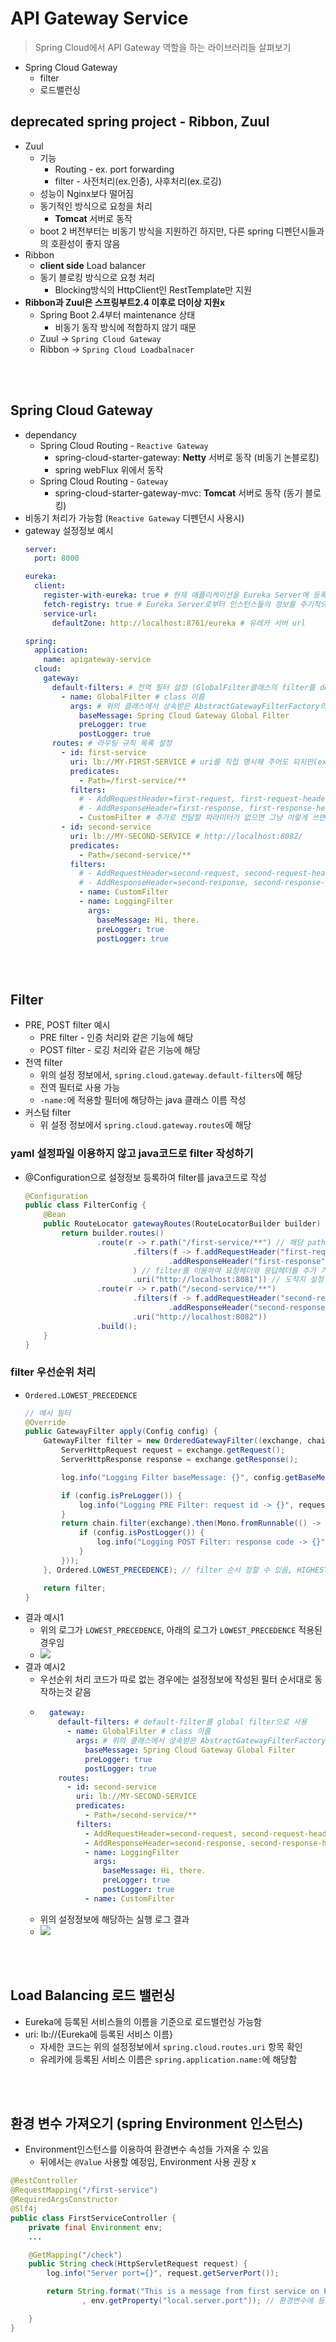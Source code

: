 # API Gateway Service
> Spring Cloud에서 API Gateway 역할을 하는 라이브러리들 살펴보기
* Spring Cloud Gateway
  * filter
  * 로드밸런싱

## deprecated spring project - Ribbon, Zuul
* Zuul
  * 기능
    * Routing - ex. port forwarding
    * filter - 사전처리(ex.인증), 사후처리(ex.로깅)
  * 성능이 Nginx보다 떨어짐
  * 동기적인 방식으로 요청을 처리
    * **Tomcat** 서버로 동작
  * boot 2 버전부터는 비동기 방식을 지원하긴 하지만, 다른 spring 디펜던시들과의 호환성이 좋지 않음
* Ribbon
  * **client side** Load balancer
  * 동기 블로킹 방식으로 요청 처리
    * Blocking방식의 HttpClient인 RestTemplate만 지원
* **Ribbon과 Zuul은 스프링부트2.4 이후로 더이상 지원x**
  * Spring Boot 2.4부터 maintenance 상태
    * 비동기 동작 방식에 적합하지 않기 때문
  * Zuul -> `Spring Cloud Gateway`
  * Ribbon -> `Spring Cloud Loadbalnacer`

<br><br>

## Spring Cloud Gateway
* dependancy
  * Spring Cloud Routing - `Reactive Gateway`
    * spring-cloud-starter-gateway: **Netty** 서버로 동작 (비동기 논블로킹)
    * spring webFlux 위에서 동작
  * Spring Cloud Routing - `Gateway`
    * spring-cloud-starter-gateway-mvc: **Tomcat** 서버로 동작 (동기 블로킹)
* 비동기 처리가 가능함 (`Reactive Gateway` 디펜던시 사용시)
* gateway 설정정보 예시
  ```yml
  server:
    port: 8000

  eureka:
    client:
      register-with-eureka: true # 현재 애플리케이션을 Eureka Server에 등록하지에 대한 여부
      fetch-registry: true # Eureka Server로부터 인스턴스들의 정보를 주기적으로 가져올 것인지에 대한 여부
      service-url:
        defaultZone: http://localhost:8761/eureka # 유레카 서버 url

  spring:
    application:
      name: apigateway-service
    cloud:
      gateway:
        default-filters: # 전역 필터 설정 (GlobalFilter클래스의 filter를 default로 사용)
          - name: GlobalFilter # class 이름
            args: # 위의 클래스에서 상속받은 AbstractGatewayFilterFactory의 제네릭에 표시된 클래스의 파라미터들
              baseMessage: Spring Cloud Gateway Global Filter
              preLogger: true
              postLogger: true
        routes: # 라우팅 규칙 목록 설정
          - id: first-service
            uri: lb://MY-FIRST-SERVICE # uri를 직접 명시해 주어도 되지만(ex. http://localhost:8081/) 유레카에 등록된 서비스 이름으로 등록해도 로드밸런싱이 가능하다
            predicates:
              - Path=/first-service/**
            filters:
              # - AddRequestHeader=first-request, first-request-header-by-yaml
              # - AddResponseHeader=first-response, first-response-header-from-yaml
              - CustomFilter # 추가로 전달할 파라미터가 없으면 그냥 이렇게 쓰면되지만, 있다면 name으로 지정해 주어야 함(second-service의 filter 참고)
          - id: second-service
            uri: lb://MY-SECOND-SERVICE # http://localhost:8082/
            predicates:
              - Path=/second-service/**
            filters:
              # - AddRequestHeader=second-request, second-request-header-by-yaml
              # - AddResponseHeader=second-response, second-response-header-from-yaml
              - name: CustomFilter
              - name: LoggingFilter
                args:
                  baseMessage: Hi, there.
                  preLogger: true
                  postLogger: true
  ```

<br> <br>

## Filter
* PRE, POST filter 예시
  * PRE filter - 인증 처리와 같은 기능에 해당
  * POST filter - 로깅 처리와 같은 기능에 해당
* 전역 filter
  * 위의 설정 정보에서, `spring.cloud.gateway.default-filters`에 해당
  * 전역 필터로 사용 가능
  * `-name:`에 적용할 필터에 해당하는 java 클래스 이름 작성
* 커스텀 filter
  * 위 설정 정보에서 `spring.cloud.gateway.routes`에 해당

### yaml 설정파일 이용하지 않고 java코드로 filter 작성하기
* @Configuration으로 설정정보 등록하여 filter를 java코드로 작성
  ```java
  @Configuration
  public class FilterConfig {
      @Bean
      public RouteLocator gatewayRoutes(RouteLocatorBuilder builder) {
          return builder.routes()
                  .route(r -> r.path("/first-service/**") // 해당 path로 요청이 들어오면,
                          .filters(f -> f.addRequestHeader("first-request", "first-request-header-by-java") // 요청헤더 추가하여 요청 라우팅
                                  .addResponseHeader("first-response", "first-response-header-from-java") // 응답헤더 추가하여 응답 라우팅
                          ) // filter를 이용하여 요청헤더와 응답헤더를 추가 가능하다.
                          .uri("http://localhost:8081")) // 도착지 설정
                  .route(r -> r.path("/second-service/**")
                          .filters(f -> f.addRequestHeader("second-request", "second-request-header-by-java")
                                  .addResponseHeader("second-response", "second-response-header-from-java"))
                          .uri("http://localhost:8082"))
                  .build();
      }
  }
  ```

### filter 우선순위 처리
* `Ordered.LOWEST_PRECEDENCE`
  ```java
  // 예시 필터
  @Override
  public GatewayFilter apply(Config config) {
      GatewayFilter filter = new OrderedGatewayFilter((exchange, chain) -> {
          ServerHttpRequest request = exchange.getRequest();
          ServerHttpResponse response = exchange.getResponse();

          log.info("Logging Filter baseMessage: {}", config.getBaseMessage());

          if (config.isPreLogger()) {
              log.info("Logging PRE Filter: request id -> {}", request.getId());
          }
          return chain.filter(exchange).then(Mono.fromRunnable(() -> {
              if (config.isPostLogger()) {
                  log.info("Logging POST Filter: response code -> {}", response.getStatusCode());
              }
          }));
      }, Ordered.LOWEST_PRECEDENCE); // filter 순서 정할 수 있음, HIGHEST_PRECEDENCE로 하면 Global filter보다 먼저 수행됨

      return filter;
  }
  ```
* 결과 예시1
  * 위의 로그가 `LOWEST_PRECEDENCE`, 아래의 로그가 `LOWEST_PRECEDENCE` 적용된 경우임
  * ![](image.png)
* 결과 예시2
  * 우선순위 처리 코드가 따로 없는 경우에는 설정정보에 작성된 필터 순서대로 동작하는것 같음
  * ~~~yml
      gateway:
        default-filters: # default-filter를 global filter으로 사용
          - name: GlobalFilter # class 이름
            args: # 위의 클래스에서 상속받은 AbstractGatewayFilterFactory의 제네릭에 표시된 클래스의 파라미터들
              baseMessage: Spring Cloud Gateway Global Filter
              preLogger: true
              postLogger: true
        routes: 
          - id: second-service
            uri: lb://MY-SECOND-SERVICE
            predicates:
              - Path=/second-service/**
            filters:
              - AddRequestHeader=second-request, second-request-header-by-yaml
              - AddResponseHeader=second-response, second-response-header-from-yaml
              - name: LoggingFilter
                args:
                  baseMessage: Hi, there.
                  preLogger: true
                  postLogger: true
              - name: CustomFilter
    ~~~
  * 위의 설정정보에 해당하는 실행 로그 결과
  * ![](image-1.png)

<br> <br>

## Load Balancing 로드 밸런싱
* Eureka에 등록된 서비스들의 이름을 기준으로 로드밸런싱 가능함
* uri: lb://{Eureka에 등록된 서비스 이름}
  * 자세한 코드는 위의 설정정보에서 `spring.cloud.routes.uri` 항목 확인
  * 유레카에 등록된 서비스 이름은 `spring.application.name:`에 해당함


<br> <br>

## 환경 변수 가져오기 (spring Environment 인스턴스)
* Environment인스턴스를 이용하여 환경변수 속성들 가져올 수 있음
  * 뒤에서는 `@Value` 사용할 예정임, Environment 사용 권장 x

```java
@RestController
@RequestMapping("/first-service")
@RequiredArgsConstructor
@Slf4j
public class FirstServiceController {
    private final Environment env;
    ...

    @GetMapping("/check")
    public String check(HttpServletRequest request) {
        log.info("Server port={}", request.getServerPort());

        return String.format("This is a message from first service on PORT %s."
                , env.getProperty("local.server.port")); // 환경변수에 등록된 포트 가져옴

    }
}
```